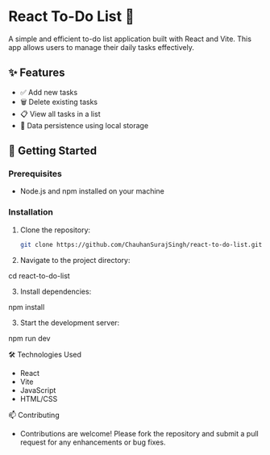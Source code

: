 # React To-Do List 📝

A simple and efficient to-do list application built with React and Vite. This app allows users to manage their daily tasks effectively.

## ✨ Features

- ✅ Add new tasks
- 🗑️ Delete existing tasks
- 📋 View all tasks in a list
- 💾 Data persistence using local storage

## 🚀 Getting Started

### Prerequisites

- Node.js and npm installed on your machine

### Installation

1. Clone the repository:

   ```bash
   git clone https://github.com/ChauhanSurajSingh/react-to-do-list.git

2. Navigate to the project directory:

  cd react-to-do-list

3. Install dependencies:

  npm install

3. Start the development server:

  npm run dev

🛠️ Technologies Used
- React
- Vite
- JavaScript
- HTML/CSS
  
📫 Contributing
- Contributions are welcome! Please fork the repository and submit a pull request for any enhancements or bug fixes.
